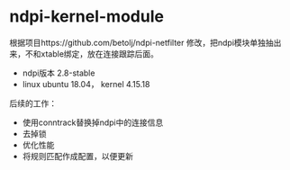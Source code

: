 # ndpi-kernel-module

根据项目https://github.com/betolj/ndpi-netfilter 修改，把ndpi模块单独抽出来，不和xtable绑定，放在连接跟踪后面。


* ndpi版本 2.8-stable
* linux ubuntu 18.04， kernel 4.15.18

后续的工作：
* 使用conntrack替换掉ndpi中的连接信息
* 去掉锁
* 优化性能
* 将规则匹配作成配置，以便更新
